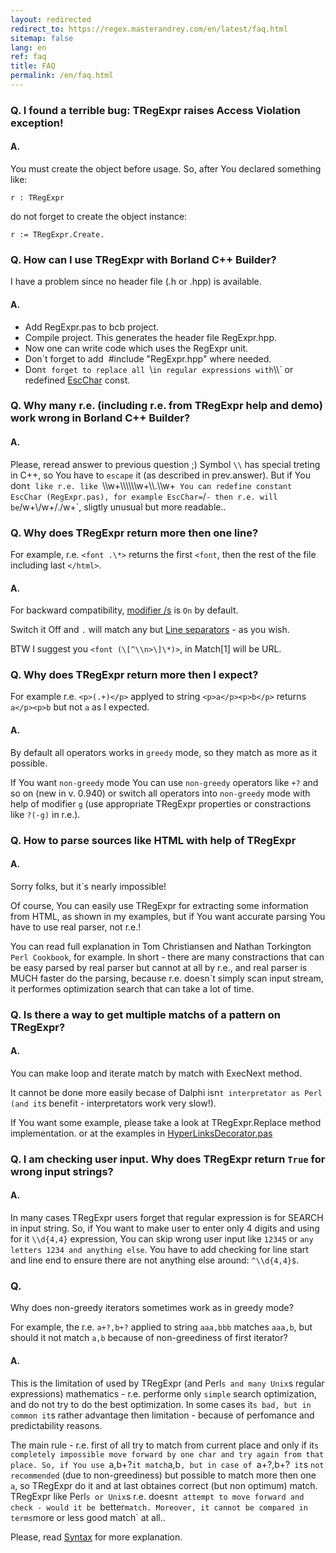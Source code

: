 ```yaml
---
layout: redirected
redirect_to: https://regex.masterandrey.com/en/latest/faq.html
sitemap: false
lang: en
ref: faq
title: FAQ
permalink: /en/faq.html
---
```


### Q. I found a terrible bug: TRegExpr raises Access Violation exception!

#### A.
You must create the object before usage. So, after You declared something like:

    r : TRegExpr
    
do not forget to create the object instance: 

    r := TRegExpr.Create. 
    
### Q. How can I use TRegExpr with Borland C++ Builder?

I have a problem since no header file (.h or .hpp) is available.

#### A.
* Add RegExpr.pas to bcb project.
* Compile project. This generates the header file RegExpr.hpp.
* Now one can write code which uses the RegExpr unit.
* Don`t forget to add  \#include "RegExpr.hpp" where needed.
* Don`t forget to replace all `\\` in regular expressions with `\\\\` or
redefined [EscChar](tregexpr_interface.html#escchar) const.

### Q. Why many r.e. (including r.e. from TRegExpr help and demo) work wrong in Borland C++ Builder?

#### A.
Please, reread answer to previous question ;) Symbol `\\` has special
treting in C++, so You have to `escape` it (as described in
prev.answer). But if You don`t like r.e. like
`\\\\w+\\\\\\\\\\\\w+\\\\.\\\\w+` You can redefine constant EscChar
(RegExpr.pas), for example EscChar=`/` - then r.e. will be
`/w+\\/w+/./w+`, sligtly unusual but more readable..

### Q. Why does TRegExpr return more then one line?

For example, r.e. `<font .\*>` returns the first `<font`, then the
rest of the file including last `</html>`.

#### A.
For backward compatibility, [modifier
/s](regexp_syntax.html#modifier_s) is `On` by default.

Switch it Off and `.` will match any but [Line
separators](regexp_syntax.html#syntax_line_separators) - as you wish.

BTW I suggest you `<font (\[^\\n>\]\*)>`, in Match\[1\] will be
URL.

### Q. Why does TRegExpr return more then I expect?

For example r.e. `<p>(.+)</p>` applyed to string
`<p>a</p><p>b</p>` returns
`a</p><p>b` but not `a` as I expected.

#### A.
By default all operators works in `greedy` mode, so they match as more
as it possible.

If You want `non-greedy` mode You can use `non-greedy` operators like
`+?` and so on (new in v. 0.940) or switch all operators into
`non-greedy` mode with help of modifier `g` (use appropriate TRegExpr
properties or constractions like `?(-g)` in r.e.).

### Q. How to parse sources like HTML with help of TRegExpr

#### A.
Sorry folks, but it`s nearly impossible!

Of course, You can easily use TRegExpr for extracting some information
from HTML, as shown in my examples, but if You want accurate parsing You
have to use real parser, not r.e.!

You can read full explanation in Tom Christiansen and Nathan Torkington
`Perl Cookbook`, for example. In short - there are many constractions
that can be easy parsed by real parser but cannot at all by r.e., and
real parser is MUCH faster do the parsing, because r.e. doesn`t simply
scan input stream, it performes optimization search that can take a lot
of time.

### Q. Is there a way to get multiple matchs of a pattern on TRegExpr?

#### A.
You can make loop and iterate match by match with ExecNext method.

It cannot be done more easily becase of Dalphi isn`t interpretator as
Perl (and it`s benefit - interpretators work very slow!).

If You want some example, please take a look at TRegExpr.Replace method
implementation. or at the examples in
[HyperLinksDecorator.pas](#hyperlinksdecorator.html)

### Q. I am checking user input. Why does TRegExpr return `True` for wrong input strings?

#### A.
In many cases TRegExpr users forget that regular expression is for
SEARCH in input string. So, if You want to make user to enter only 4
digits and using for it `\\d{4,4}` expression, You can skip wrong user
input like `12345` or `any letters 1234 and anything else`. You have to
add checking for line start and line end to ensure there are not
anything else around: `^\\d{4,4}$`.

### Q.
Why does non-greedy iterators sometimes work as in greedy mode?

For example, the r.e. `a+?,b+?` applied to string `aaa,bbb` matches
`aaa,b`, but should it not match `a,b` because of non-greediness of
first iterator?

#### A.
This is the limitation of used by TRegExpr (and Perl`s and many Unix`s
regular expressions) mathematics - r.e. performe only `simple` search
optimization, and do not try to do the best optimization. In some cases
it`s bad, but in common it`s rather advantage then limitation - because
of perfomance and predictability reasons.

The main rule - r.e. first of all try to match from current place and
only if it`s completely impossible move forward by one char and try
again from that place. So, if You use `a,b+?` it match `a,b`, but in
case of `a+?,b+?` it`s `not recommended` (due to non-greediness) but
possible to match more then one `a`, so TRegExpr do it and at last
obtaines correct (but non optimum) match. TRegExpr like Perl`s or Unix`s
r.e. doesn`t attempt to move forward and check - would it be `better`
match. Moreover, it cannot be compared in terms `more or less good
match` at all..

Please, read [Syntax](regexp_syntax.html) for more explanation.
